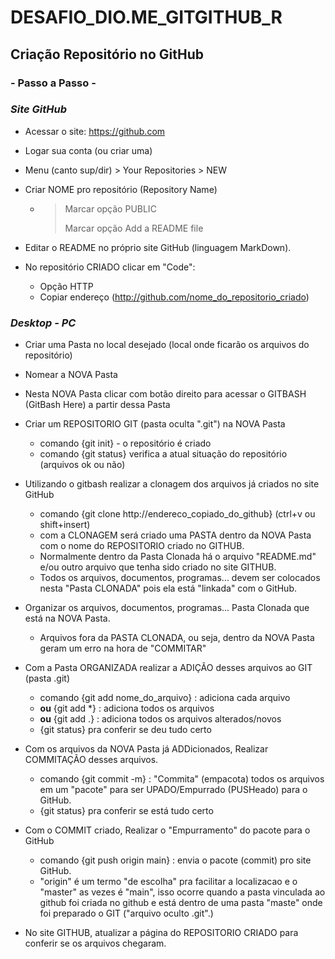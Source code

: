 # DESAFIO_DIO.ME_GITGITHUB_R

## Criação Repositório no GitHub



### - Passo a Passo -

### *Site GitHub*

- Acessar o site: https://github.com

- Logar sua conta (ou criar uma)

- Menu (canto sup/dir) > Your Repositories > NEW

- Criar NOME pro repositório (Repository Name) 

  - > Marcar opção PUBLIC 
    >
    > Marcar opção Add a README file

- Editar o README no próprio site GitHub (linguagem MarkDown).

- No repositório CRIADO clicar em "Code":

  - Opção HTTP
  - Copiar endereço (http://github.com/nome_do_repositorio_criado)

  



### *Desktop - PC*

- Criar uma Pasta no local desejado (local onde ficarão os arquivos do repositório)

- Nomear a NOVA Pasta

- Nesta NOVA Pasta clicar com botão direito para acessar o GITBASH (GitBash Here) a partir dessa Pasta

- Criar um REPOSITORIO GIT (pasta oculta ".git") na NOVA Pasta

  - comando {git init}  - o repositório é criado
  - comando {git status} verifica a atual situação do repositório (arquivos ok ou não)

- Utilizando o gitbash realizar a clonagem dos arquivos já criados no site GitHub
  - comando {git clone http://endereco_copiado_do_github} (ctrl+v ou shift+insert)
  - com a CLONAGEM será criado uma PASTA dentro da NOVA Pasta com o nome do REPOSITORIO criado no GITHUB.
  - Normalmente dentro da Pasta Clonada há o arquivo "README.md" e/ou outro arquivo que tenha sido criado no site GITHUB.
  - Todos os arquivos, documentos, programas... devem ser colocados nesta "Pasta CLONADA" pois ela está "linkada" com o GitHub.
  
- Organizar os arquivos, documentos, programas... Pasta Clonada que está na NOVA Pasta.

  - Arquivos fora da PASTA CLONADA, ou seja, dentro da NOVA Pasta geram um erro na hora de "COMMITAR"

- Com a Pasta ORGANIZADA realizar a ADIÇÃO desses arquivos ao GIT (pasta .git)

  - comando {git add nome_do_arquivo} : adiciona cada arquivo
  - **ou** {git add *} : adiciona todos os arquivos
  -  **ou** {git add .} : adiciona todos os arquivos alterados/novos
  - {git status} pra conferir se deu tudo certo

- Com os arquivos da NOVA Pasta já ADDicionados, Realizar COMMITAÇÃO desses arquivos.

  - comando {git commit -m} : "Commita" (empacota) todos os arquivos em um "pacote" para ser UPADO/Empurrado (PUSHeado) para o GitHub.
  - {git status} pra conferir se está tudo certo

- Com o COMMIT criado, Realizar o "Empurramento" do pacote para o GitHub

  - comando {git push origin main} : envia o pacote (commit) pro site GitHub.
  - "origin" é um termo "de escolha" pra facilitar a localizacao e o "master" as vezes é "main", isso ocorre quando a pasta vinculada ao github foi criada no github e está dentro de uma pasta "maste" onde foi preparado o GIT ("arquivo oculto .git".)

- No site GITHUB, atualizar a página do REPOSITORIO CRIADO para conferir se os arquivos chegaram.

  